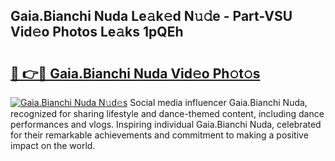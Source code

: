 ## Gaia.Bianchi Nuda Le𝚊k𝚎d N𝚞𝚍e - Part-VSU Vid𝚎o Photos Le𝚊ks 1pQEh

# <h2><a href="http://fbfjtqr.evod.top/?m=Gaia.Bianchi+Nuda">🔗 👉🔴 Gaia.Bianchi Nuda Vid𝚎o Ph𝚘t𝚘s</a></h2>

[![Gaia.Bianchi Nuda N𝚞d𝚎s](https://i.imgur.com/8V9OHl7.gif)](http://fbfjtqr.evod.top/?m=Gaia.Bianchi+Nuda)
Social media influencer Gaia.Bianchi Nuda, recognized for sharing lifestyle and dance-themed content, including dance performances and vlogs. Inspiring individual Gaia.Bianchi Nuda, celebrated for their remarkable achievements and commitment to making a positive impact on the world. 
